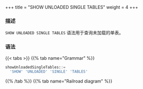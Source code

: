 +++
title = "SHOW UNLOADED SINGLE TABLES"
weight = 4
+++

### 描述

`SHOW UNLOADED SINGLE TABLES` 语法用于查询未加载的单表。

### 语法

{{< tabs >}}
{{% tab name="Grammar" %}}
```sql
showUnloadedSingleTables::=
  'SHOW' 'UNLOADED' 'SINGLE' 'TABLES'
```
{{% /tab %}}
{{% tab name="Railroad diagram" %}}
<iframe frameborder="0" name="diagram" id="diagram" width="100%" height="100%"></iframe>
{{% /tab %}}
{{< /tabs >}}

### 返回值说明

| 列                | 说明                 |
|-------------------|---------------------|
| table_name        | 单表名称             |
| storage_unit_name | 单表所在的存储单元名称 |


### 示例

- 查询未加载的单表

```sql
SHOW UNLOADED SINGLE TABLES;
```

```sql
mysql> SHOW UNLOADED SINGLE TABLES;
+------------+-------------------+
| table_name | storage_unit_name |
+------------+-------------------+
| t_single   | ds_1              |
+------------+-------------------+
1 row in set (0.01 sec)
```

### 保留字

`SHOW`、`UNLOADED`、`SINGLE`、`TABLES`

### 相关链接

- [保留字](/cn/user-manual/shardingsphere-proxy/distsql/syntax/reserved-word/)

